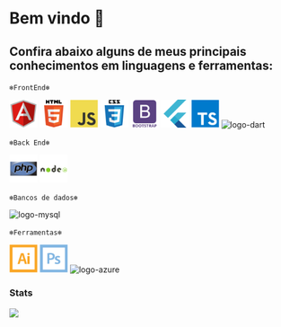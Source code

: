 # Bem vindo 👾

## Confira abaixo alguns de meus principais conhecimentos em linguagens e ferramentas:

<code>❄️FrontEnd❄️</code>

<p float="left">
  
  <img width="50px" height="50px" class="angular" alt="logo-angular" src="https://raw.githubusercontent.com/devicons/devicon/2809b567852a4648062a2d3e7c1c531367458c0b/icons/angularjs/angularjs-original.svg">


  <img width="50px" height="50px" class="html" alt="logo-html" src="https://raw.githubusercontent.com/devicons/devicon/2809b567852a4648062a2d3e7c1c531367458c0b/icons/html5/html5-original-wordmark.svg">

  
  <img width="50px" height="50px" class="js" alt="logo-js" src="https://raw.githubusercontent.com/devicons/devicon/2809b567852a4648062a2d3e7c1c531367458c0b/icons/javascript/javascript-original.svg">



  <img width="50px" height="50px" class="css" alt="logo-css" src="https://raw.githubusercontent.com/devicons/devicon/2809b567852a4648062a2d3e7c1c531367458c0b/icons/css3/css3-original-wordmark.svg">
  
  <img width="50px" height="50px" class="boot" alt="logo-bootstrap" src="https://raw.githubusercontent.com/devicons/devicon/2809b567852a4648062a2d3e7c1c531367458c0b/icons/bootstrap/bootstrap-plain-wordmark.svg">
  
  <img width="50px" height="50px" class="flutter" alt="logo-flutter" src="https://raw.githubusercontent.com/devicons/devicon/2809b567852a4648062a2d3e7c1c531367458c0b/icons/flutter/flutter-original.svg">
  
  <img width="50px" height="50px" class="ts" alt="logo-typescript" src="https://raw.githubusercontent.com/devicons/devicon/2809b567852a4648062a2d3e7c1c531367458c0b/icons/typescript/typescript-original.svg">
  
  <img width="50px" height="50px" class="dart" alt="logo-dart" src="https://www.vectorlogo.zone/logos/dartlang/dartlang-icon.svg">
  
 
  
  
  


</p>

<code>❄️Back End❄️</code>

<p float="left">
  
  <img width="50px" height="50px" class="php" alt="logo-php" src="https://raw.githubusercontent.com/devicons/devicon/2809b567852a4648062a2d3e7c1c531367458c0b/icons/php/php-original.svg">
  
  <img width="50px" height="50px" class="njs" alt="logo-nodejs" src="https://raw.githubusercontent.com/devicons/devicon/2809b567852a4648062a2d3e7c1c531367458c0b/icons/nodejs/nodejs-original-wordmark.svg">
  
  

</p>

<code>❄️Bancos de dados❄️</code>

<p float="left">
  
  <img width="80px" height="80px" class="msql" alt="logo-mysql" src="https://www.vectorlogo.zone/logos/mysql/mysql-ar21.svg">
  

</p>


<code>❄️Ferramentas❄️</code>

<p float="left">
  
  <img width="50px" height="50px" class="ps" alt="logo-ps" src="https://raw.githubusercontent.com/devicons/devicon/2809b567852a4648062a2d3e7c1c531367458c0b/icons/illustrator/illustrator-line.svg">
   <img width="50px" height="50px" class="ill" alt="logo-ill" src="https://raw.githubusercontent.com/devicons/devicon/2809b567852a4648062a2d3e7c1c531367458c0b/icons/photoshop/photoshop-line.svg">
    
  <img width="100px" height="50px" class="azure" alt="logo-azure" src="https://www.vectorlogo.zone/logos/microsoft_azure/microsoft_azure-ar21.svg">
  

</p>


### Stats 
  
  <img align="center" src="https://github-readme-stats.vercel.app/api?username=BrenoLins100&show_icons=true&theme=dracula&count_private=true%22%20alt=%22BrenoLins%22">

<!--
**BrenoLins100/BrenoLins100** is a ✨ _special_ ✨ repository because its `README.md` (this file) appears on your GitHub profile.

Here are some ideas to get you started:

- 🔭 I’m currently working on ...
- 🌱 I’m currently learning ...
- 👯 I’m looking to collaborate on ...
- 🤔 I’m looking for help with ...
- 💬 Ask me about ...
- 📫 How to reach me: ...
- 😄 Pronouns: ...
- ⚡ Fun fact: ...
-->
